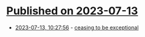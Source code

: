 # [Published on 2023-07-13](index.md)

* [2023-07-13, 10:27:56](https://lobste.rs/s/av0epa/ceasing_be_exceptional) - [ceasing to be exceptional](https://eli.sohl.com/2016/05/12/ceasing-to-be-exceptional.html)
